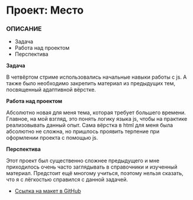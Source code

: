 # Проект: Место

### ОПИСАНИЕ
* Задача
* Работа над проектом
* Перспектива

**Задача**

В четвёртом стриме использовались начальные навыки работы с js. А также было необходимо 
закрепить материал из предыдущих тем, посвященный адаптивной вёрстке.

**Работа над проектом**

Абсолютно новая для меня тема, которая требует большего времени. Главное, на мой взгляд, это
понять логику языка js, чтобы на практике реализовывать данный опыт. Сама вёрстка в html для меня была абсолютно не сложна, но пришлось проявить терпение при оформлении проекта с помощью js.

**Перспектива**

Этот проект был существенно сложнее предыдущего и мне приходилось очень часто заглядывать в справочники и изученный материал. Предстоит ещё многому учиться, поэтому нельзя сказать,
что я с лёгкостью справился с данной задачей.

* [Ссылка на макет в GitHub](https://github.com/Bolgrad1990/mesto)